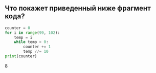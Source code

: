 ## Что покажет приведенный ниже фрагмент кода?



```python
counter = 0
for i in range(99, 102):
    temp = i
    while temp > 0:
        counter += 1
        temp //= 10
print(counter)
```

8